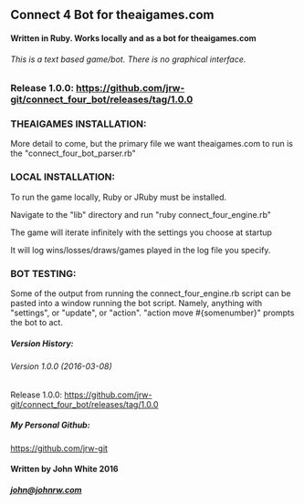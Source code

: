 ## Connect 4 Bot for theaigames.com
#### Written in Ruby. Works locally and as a bot for theaigames.com

###### This is a text based game/bot. There is no graphical interface.

### Release 1.0.0: https://github.com/jrw-git/connect_four_bot/releases/tag/1.0.0

### THEAIGAMES INSTALLATION:

More detail to come, but the primary file we want theaigames.com to run is
the "connect_four_bot_parser.rb"

### LOCAL INSTALLATION:

To run the game locally, Ruby or JRuby must be installed.

Navigate to the "lib" directory and run "ruby connect_four_engine.rb"

The game will iterate infinitely with the settings you choose at startup

It will log wins/losses/draws/games played in the log file you specify.

### BOT TESTING:

Some of the output from running the connect_four_engine.rb script can be pasted
into a window running the bot script. Namely, anything with "settings",
or "update", or "action". "action move #{somenumber}" prompts the bot to act.


##### Version History:

###### Version 1.0.0 (2016-03-08)

Release 1.0.0: https://github.com/jrw-git/connect_four_bot/releases/tag/1.0.0

##### My Personal Github:

https://github.com/jrw-git

#### Written by John White 2016
##### john@johnrw.com
